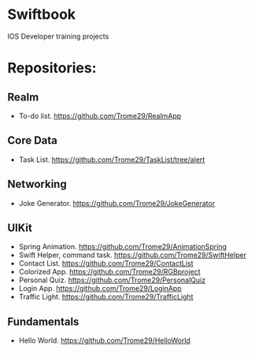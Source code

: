 # Swiftbook
IOS Developer training projects 

# Repositories:
## Realm
- To-do list. https://github.com/Trome29/RealmApp
## Core Data
- Task List. https://github.com/Trome29/TaskList/tree/alert
## Networking
- Joke Generator. https://github.com/Trome29/JokeGenerator
## UIKit
- Spring Animation. https://github.com/Trome29/AnimationSpring
- Swift Helper, command task. https://github.com/Trome29/SwiftHelper
- Contact List. https://github.com/Trome29/ContactList
- Colorized App. https://github.com/Trome29/RGBproject
- Personal Quiz. https://github.com/Trome29/PersonalQuiz
- Login App. https://github.com/Trome29/LoginApp
- Traffic Light. https://github.com/Trome29/TrafficLight
## Fundamentals
- Hello World. https://github.com/Trome29/HelloWorld
